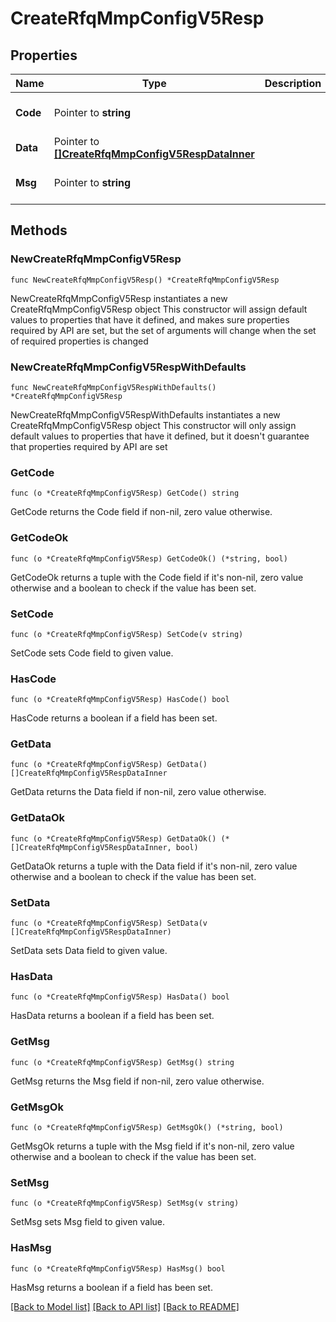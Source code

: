 # CreateRfqMmpConfigV5Resp

## Properties

Name | Type | Description | Notes
------------ | ------------- | ------------- | -------------
**Code** | Pointer to **string** |  | [optional] [default to ""]
**Data** | Pointer to [**[]CreateRfqMmpConfigV5RespDataInner**](CreateRfqMmpConfigV5RespDataInner.md) |  | [optional] 
**Msg** | Pointer to **string** |  | [optional] [default to ""]

## Methods

### NewCreateRfqMmpConfigV5Resp

`func NewCreateRfqMmpConfigV5Resp() *CreateRfqMmpConfigV5Resp`

NewCreateRfqMmpConfigV5Resp instantiates a new CreateRfqMmpConfigV5Resp object
This constructor will assign default values to properties that have it defined,
and makes sure properties required by API are set, but the set of arguments
will change when the set of required properties is changed

### NewCreateRfqMmpConfigV5RespWithDefaults

`func NewCreateRfqMmpConfigV5RespWithDefaults() *CreateRfqMmpConfigV5Resp`

NewCreateRfqMmpConfigV5RespWithDefaults instantiates a new CreateRfqMmpConfigV5Resp object
This constructor will only assign default values to properties that have it defined,
but it doesn't guarantee that properties required by API are set

### GetCode

`func (o *CreateRfqMmpConfigV5Resp) GetCode() string`

GetCode returns the Code field if non-nil, zero value otherwise.

### GetCodeOk

`func (o *CreateRfqMmpConfigV5Resp) GetCodeOk() (*string, bool)`

GetCodeOk returns a tuple with the Code field if it's non-nil, zero value otherwise
and a boolean to check if the value has been set.

### SetCode

`func (o *CreateRfqMmpConfigV5Resp) SetCode(v string)`

SetCode sets Code field to given value.

### HasCode

`func (o *CreateRfqMmpConfigV5Resp) HasCode() bool`

HasCode returns a boolean if a field has been set.

### GetData

`func (o *CreateRfqMmpConfigV5Resp) GetData() []CreateRfqMmpConfigV5RespDataInner`

GetData returns the Data field if non-nil, zero value otherwise.

### GetDataOk

`func (o *CreateRfqMmpConfigV5Resp) GetDataOk() (*[]CreateRfqMmpConfigV5RespDataInner, bool)`

GetDataOk returns a tuple with the Data field if it's non-nil, zero value otherwise
and a boolean to check if the value has been set.

### SetData

`func (o *CreateRfqMmpConfigV5Resp) SetData(v []CreateRfqMmpConfigV5RespDataInner)`

SetData sets Data field to given value.

### HasData

`func (o *CreateRfqMmpConfigV5Resp) HasData() bool`

HasData returns a boolean if a field has been set.

### GetMsg

`func (o *CreateRfqMmpConfigV5Resp) GetMsg() string`

GetMsg returns the Msg field if non-nil, zero value otherwise.

### GetMsgOk

`func (o *CreateRfqMmpConfigV5Resp) GetMsgOk() (*string, bool)`

GetMsgOk returns a tuple with the Msg field if it's non-nil, zero value otherwise
and a boolean to check if the value has been set.

### SetMsg

`func (o *CreateRfqMmpConfigV5Resp) SetMsg(v string)`

SetMsg sets Msg field to given value.

### HasMsg

`func (o *CreateRfqMmpConfigV5Resp) HasMsg() bool`

HasMsg returns a boolean if a field has been set.


[[Back to Model list]](../README.md#documentation-for-models) [[Back to API list]](../README.md#documentation-for-api-endpoints) [[Back to README]](../README.md)


